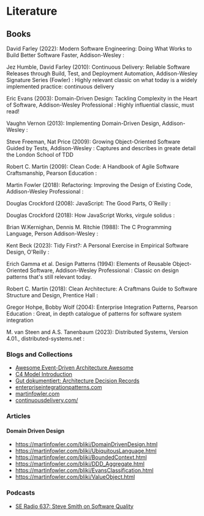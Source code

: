 # Literature

## Books

David Farley (2022): Modern Software Engineering: Doing What Works to Build Better Software Faster, Addison-Wesley
: 

Jez Humble, David Farley (2010): Continuous Delivery: Reliable Software Releases through Build, Test, and 
Deployment Automation, Addison-Wesley Signature Series (Fowler)
: Highly relevant classic on what today is a widely implemented practice: continuous delivery

Eric Evans (2003): Domain-Driven Design: Tackling Complexity in the Heart of Software, Addison-Wesley Professional
: Highly influential classic, must read!

Vaughn Vernon (2013): Implementing Domain-Driven Design, Addison-Wesley
: 

Steve Freeman, Nat Price (2009): Growing Object-Oriented Software Guided by Tests, Addison-Wesley
: Captures and describes in greate detail the London School of TDD

Robert C. Martin (2009): Clean Code: A Handbook of Agile Software Craftsmanship, Pearson Education
: 

Martin Fowler (2018): Refactoring: Improving the Design of Existing Code, Addison-Wesley Professional
:  

Douglas Crockford (2008): JavaScript: The Good Parts, O`Reilly
: 

Douglas Crockford (2018): How JavaScript Works, virgule solidus
: 

Brian W.Kernighan, Dennis M. Ritchie (1988): The C Programming Language, Person Addison-Wesley
: 

Kent Beck (2023): Tidy First?: A Personal Exercise in Empirical Software Design, O'Reilly
: 


Erich Gamma et al. Design Patterns (1994): Elements of Reusable Object-Oriented Software, Addison-Wesley Professional
: Classic on design patterns that's still relevant today.

Robert C. Martin (2018): Clean Architecture: A Craftmans Guide to Software Structure and Design, Prentice Hall
: 

Gregor Hohpe, Bobby Wolf (2004): Enterprise Integration Patterns, Pearson Education
: Great, in depth catalogue of patterns for software system integration

M. van Steen and A.S. Tanenbaum (2023): Distributed Systems, Version 4.01., distributed-systems.net
: 



### Blogs and Collections

- [Awesome Event-Driven Architecture Awesome](https://github.com/lutzh/awesome-event-driven-architecture)
- [C4 Model Introduction](https://c4model.com/introduction)
- [Gut dokumentiert: Architecture Decision Records ](https://www.heise.de/hintergrund/Gut-dokumentiert-Architecture-Decision-Records-4664988.html)
- [enterpriseintegrationpatterns.com](https://www.enterpriseintegrationpatterns.com/)
- [martinfowler.com](https://martinfowler.com/)
- [continuousdelivery.com/](https://www.continuousdelivery.com/)

### Articles

#### Domain Driven Design

- https://martinfowler.com/bliki/DomainDrivenDesign.html
- https://martinfowler.com/bliki/UbiquitousLanguage.html
- https://martinfowler.com/bliki/BoundedContext.html
- https://martinfowler.com/bliki/DDD_Aggregate.html
- https://martinfowler.com/bliki/EvansClassification.html
- https://martinfowler.com/bliki/ValueObject.html

### Podcasts

- [SE Radio 637: Steve Smith on Software Quality](https://se-radio.net/2024/10/se-radio-637-steve-smith-on-software-quality/)
